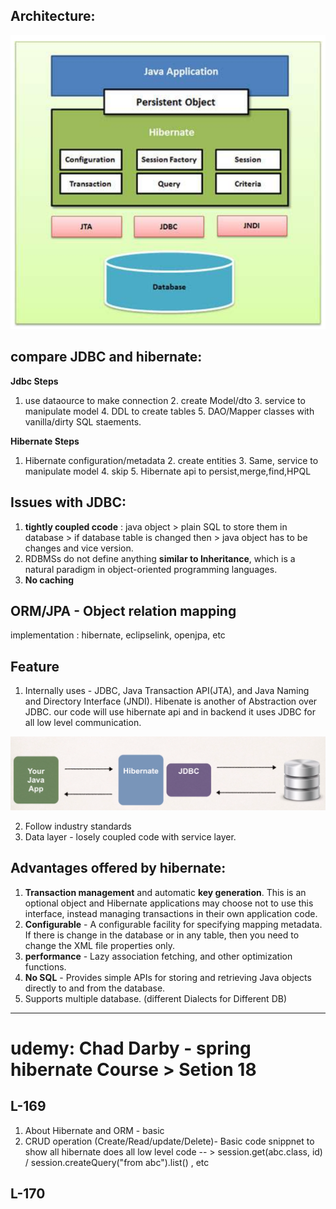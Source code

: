 ## Architecture:
![Architecture.png](https://github.com/lekhrajdinkar/hibernate/blob/master/Notes/asset/1.PNG)

## compare JDBC and hibernate:

**Jdbc Steps**
1. use dataource to make connection 2. create Model/dto 3. service to manipulate model 4. DDL to create tables 5. DAO/Mapper classes with vanilla/dirty SQL  staements.

**Hibernate Steps**
1. Hibernate configuration/metadata 2. create entities 3. Same, service to manipulate model 4. skip 5. Hibernate api to persist,merge,find,HPQL

## Issues with JDBC:
1. **tightly coupled ccode** : java object > plain SQL to store them in database > if database table is changed then > java object has to be changes and vice version.
2. RDBMSs do not define anything **similar to Inheritance**, which is a natural paradigm in object-oriented programming languages.
3. **No caching**


## ORM/JPA - Object relation mapping
implementation : hibernate, eclipselink, openjpa, etc

## Feature
1. Internally uses - JDBC, Java Transaction API(JTA), and Java Naming and Directory Interface (JNDI). Hibenate is another of Abstraction over JDBC. our code will use hibernate api and in backend it uses JDBC for all low level communication.

![JDBC-vs-Hib.png](https://github.com/lekhrajdinkar/hibernate/blob/master/Notes/asset/2.PNG)

2. Follow industry standards
3. Data layer - losely coupled code with service layer.

## Advantages offered by hibernate:
1. **Transaction management** and automatic **key generation**. This is an optional object and Hibernate applications may choose not to use this interface, instead managing transactions in their own application code.
2. **Configurable** - A configurable facility for specifying mapping metadata. If there is change in the database or in any table, then you need to change the XML file properties only.
3. **performance** - Lazy association fetching, and other optimization functions.
4. **No SQL** - Provides simple APIs for storing and retrieving Java objects directly to and from the database.
5. Supports multiple database. (different Dialects for Different DB)

***

# udemy: Chad Darby - spring hibernate Course > Setion 18
## L-169
1. About Hibernate and ORM - basic
2. CRUD operation (Create/Read/update/Delete)- Basic code snippnet to show all hibernate does all low level code -- > session.get(abc.class, id) / session.createQuery("from abc").list() , etc

## L-170

